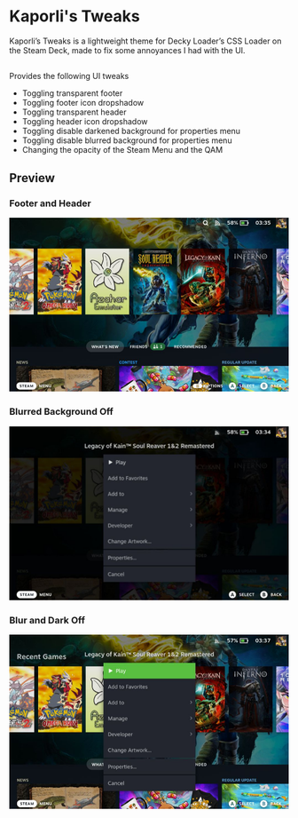 # Kaporli's Tweaks

Kaporli’s Tweaks is a lightweight theme for Decky Loader’s CSS Loader on the Steam Deck, made to fix some annoyances I had with the UI.

##
Provides the following UI tweaks  
* Toggling transparent footer  
* Toggling footer icon dropshadow
* Toggling transparent header  
* Toggling header icon dropshadow
* Toggling disable darkened background for properties menu  
* Toggling disable blurred background for properties menu  
* Changing the opacity of the Steam Menu and the QAM

## Preview

### Footer and Header  
![Footer and Header](images/footerheader.png)

### Blurred Background Off  
![Blurred Background Off](images/blurdark.png)

### Blur and Dark Off  
![Blur and Dark Off](images/darken.png)
